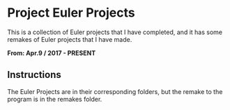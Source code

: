# Project Euler Projects

This is a collection of Euler projects that I have completed, and it has some remakes of Euler projects that I have made.

**From: Apr.9 / 2017 - PRESENT**

## Instructions

The Euler Projects are in their corresponding folders, but the remake to the program is in the remakes folder.